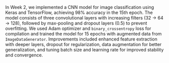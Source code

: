 In Week 2, we implemented a CNN model for image classification using Keras and TensorFlow, achieving 98% accuracy in the 15th epoch. The model consists of three convolutional layers with increasing filters (32 → 64 → 128), followed by max-pooling and dropout layers (0.5) to prevent overfitting. We used Adam optimizer and `binary_crossentropy` loss for compilation and trained the model for 15 epochs with augmented data from `ImageDataGenerator`. Improvements included enhanced feature extraction with deeper layers, dropout for regularization, data augmentation for better generalization, and tuning batch size and learning rate for improved stability and convergence.
